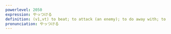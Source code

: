 ```yaml
---
powerlevel: 2050
expression: やっつける
definition: (v1,vt) to beat; to attack (an enemy); to do away with; to finish off; (P)
pronunciation: やっつける
---
```

